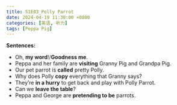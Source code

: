 ```yaml
---
title: S1E03_Polly Parrot
date: 2024-04-19 11:30:00 +0800
categories: [英语, 听力]
tags: [Peppa Pig]
---
```


**Sentences:**
-  Oh, **my word**!/**Goodness me**.
-  Peppa and her family are **visiting** Granny Pig and Grandpa Pig.
-  Our pet parrot is **called** pretty Polly.
-  Why does Polly **copy** everything that Granny says?
-  They’re **in a hurry** to get back and play with Polly Parrot.
-  Can we **leave the table**?
-  Peppa and George are **pretending to be** parrots.
